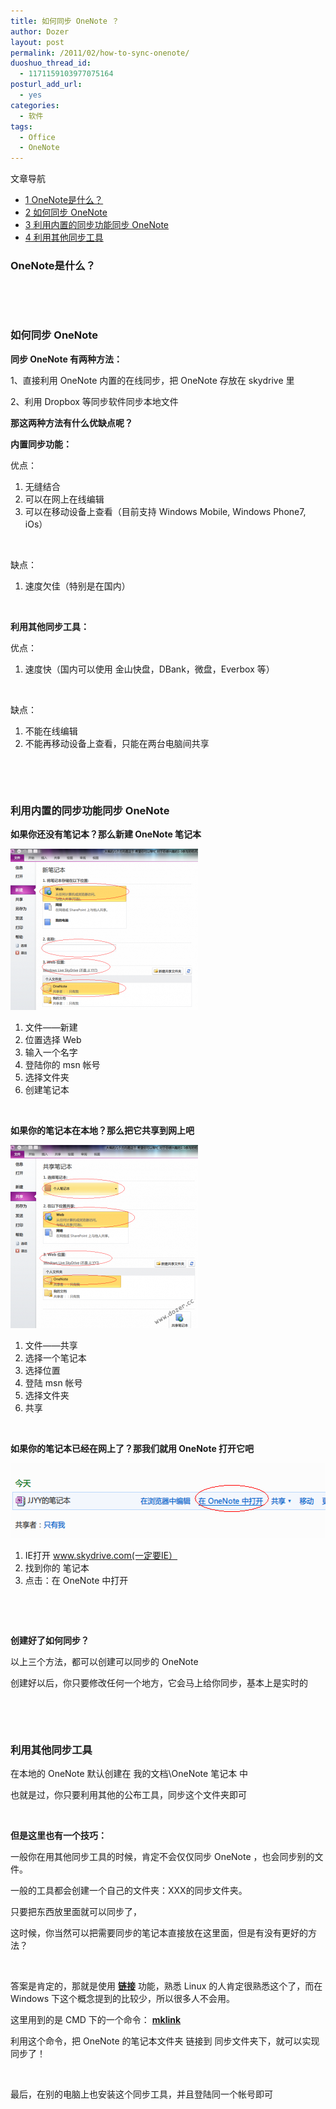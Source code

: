 ```yaml
---
title: 如何同步 OneNote ？
author: Dozer
layout: post
permalink: /2011/02/how-to-sync-onenote/
duoshuo_thread_id:
  - 1171159103977075164
posturl_add_url:
  - yes
categories:
  - 软件
tags:
  - Office
  - OneNote
---
```

<div id="toc_container" class="no_bullets">
  <p class="toc_title">
    文章导航
  </p>
  
  <ul class="toc_list">
    <li>
      <a href="#OneNote"><span class="toc_number toc_depth_1">1</span> OneNote是什么？</a>
    </li>
    <li>
      <a href="#_OneNote"><span class="toc_number toc_depth_1">2</span> 如何同步 OneNote</a>
    </li>
    <li>
      <a href="#_OneNote-2"><span class="toc_number toc_depth_1">3</span> 利用内置的同步功能同步 OneNote</a>
    </li>
    <li>
      <a href="#i"><span class="toc_number toc_depth_1">4</span> 利用其他同步工具</a>
    </li>
  </ul>
</div>

### <span id="OneNote">OneNote是什么？</span>



&nbsp;

&nbsp;

### <span id="_OneNote">如何同步 OneNote</span>

**同步 OneNote 有两种方法：**

1、直接利用 OneNote 内置的在线同步，把 OneNote 存放在 skydrive 里

2、利用 Dropbox 等同步软件同步本地文件

<!--more-->

**那这两种方法有什么优缺点呢？**

**内置同步功能：**

优点：

1.  无缝结合
2.  可以在网上在线编辑
3.  可以在移动设备上查看（目前支持 Windows Mobile, Windows Phone7, iOs）

&nbsp;

缺点：

1.  速度欠佳（特别是在国内）

&nbsp;

**利用其他同步工具：**

优点：

1.  速度快（国内可以使用 金山快盘，DBank，微盘，Everbox 等）

&nbsp;

缺点：

1.  不能在线编辑
2.  不能再移动设备上查看，只能在两台电脑间共享

&nbsp;

&nbsp;

### <span id="_OneNote-2">利用内置的同步功能同步 OneNote</span>

**如果你还没有笔记本？那么新建 OneNote 笔记本**

[<img class="alignnone size-medium wp-image-232" title="create" alt="" src="/uploads/2011/02/create-300x258.png" width="300" height="258" />][1]

1.  文件——新建
2.  位置选择 Web
3.  输入一个名字
4.  登陆你的 msn 帐号
5.  选择文件夹
6.  创建笔记本

&nbsp;

**如果你的笔记本在本地？那么把它共享到网上吧**

[<img class="alignnone size-medium wp-image-233" title="share" alt="" src="/uploads/2011/02/share-300x293.png" width="300" height="293" />][2]

1.  文件——共享
2.  选择一个笔记本
3.  选择位置
4.  登陆 msn 帐号
5.  选择文件夹
6.  共享

&nbsp;

**如果你的笔记本已经在网上了？那我们就用 OneNote 打开它吧**

[<img class="alignnone size-full wp-image-234" title="web" alt="" src="/uploads/2011/02/web.png" width="533" height="120" />][3]

1.  IE打开 www.skydrive.com(一定要IE）
2.  找到你的 笔记本
3.  点击：在 OneNote 中打开

&nbsp;

&nbsp;

**创建好了如何同步？**

以上三个方法，都可以创建可以同步的 OneNote

创建好以后，你只要修改任何一个地方，它会马上给你同步，基本上是实时的

&nbsp;

&nbsp;

### <span id="i">利用其他同步工具</span>

在本地的 OneNote 默认创建在 我的文档\OneNote 笔记本 中

也就是过，你只要利用其他的公布工具，同步这个文件夹即可

&nbsp;

**但是这里也有一个技巧：**

一般你在用其他同步工具的时候，肯定不会仅仅同步 OneNote ，也会同步别的文件。

一般的工具都会创建一个自己的文件夹：XXX的同步文件夹。

只要把东西放里面就可以同步了，

这时候，你当然可以把需要同步的笔记本直接放在这里面，但是有没有更好的方法？

&nbsp;

答案是肯定的，那就是使用 **<a href="http://www.google.com/search?q=windows+%E9%93%BE%E6%8E%A5" target="_blank">链接</a>** 功能，熟悉 Linux 的人肯定很熟悉这个了，而在 Windows 下这个概念提到的比较少，所以很多人不会用。

这里用到的是 CMD 下的一个命令： **<a href="http://www.google.com/search?q=mklink" target="_blank">mklink</a>**

利用这个命令，把 OneNote 的笔记本文件夹 链接到 同步文件夹下，就可以实现同步了！

&nbsp;

最后，在别的电脑上也安装这个同步工具，并且登陆同一个帐号即可

 [1]: http://www.dozer.cc/uploads/2011/02/create.png
 [2]: http://www.dozer.cc/uploads/2011/02/share.png
 [3]: http://www.dozer.cc/uploads/2011/02/web.png